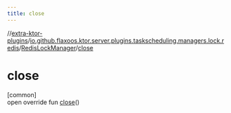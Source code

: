 ```yaml
---
title: close
---
```

//[extra-ktor-plugins](../../../index.md)/[io.github.flaxoos.ktor.server.plugins.taskscheduling.managers.lock.redis](../index.md)/[RedisLockManager](index.md)/[close](close.md)



# close



[common]\
open override fun [close](close.md)()




